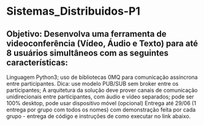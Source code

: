 # Sistemas_Distribuidos-P1

## Objetivo: Desenvolva uma ferramenta de videoconferência (Vídeo, Áudio e Texto) para até 8 usuários simultâneos com as seguintes características: 

Linguagem Python3;
uso de bibliotecas 0MQ para comunicação assíncrona entre participantes. Dica: use modelo PUB/SUB sem broker entre os participantes;
A arquitetura da solução deve prover canais de comunicação unidirecionais entre participantes, com áudio e vídeo separados;
pode ser 100% desktop, pode usar dispositivo móvel (opcional)
Entrega até 29/06 (1 entrega por grupo com todos os nomes) com demonstração feita por cada grupo - entrega de código e instruções de como executar no link abaixo.
